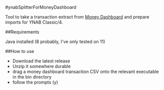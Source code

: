 #ynabSplitterForMoneyDashboard

Tool to take a transaction extract from [Money Dashboard](https://www.moneydashboard.com/) and prepare imports for YNAB Classic/4.  

##Requirements

Java installed (8 probably, I've only tested on 11)

##How to use

* Download the latest release
* Unzip it somewhere durable
* drag a money dashboard transaction CSV onto the relevant executable in the bin directory
* follow the prompts (y)



 